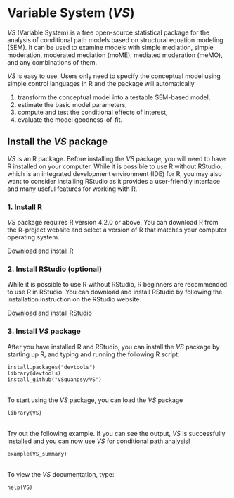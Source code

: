# Variable System (*VS*)

*VS* (Variable System) is a free open-source statistical package for the analysis of conditional path models based on 
structural equation modeling (SEM). It can be used to examine models with simple mediation, simple moderation, 
moderated mediation (moME), mediated moderation (meMO), and any combinations of them.

*VS* is easy to use. Users only need to specify the conceptual model using simple control languages in R and the 
package will automatically
1. transform the conceptual model into a testable SEM-based model,
2. estimate the basic model parameters, 
3. compute and test the conditional effects of interest, 
4. evaluate the model goodness-of-fit. 

## Install the *VS* package

*VS* is an R package. Before installing the *VS* package, you will need to have R installed on your computer.
While it is possible to use R without RStudio, which is an integrated development environment (IDE) for R,
you may also want to consider installing RStudio as it provides a user-friendly interface and many useful
features for working with R.

### 1. Install R
*VS* package requires R version 4.2.0 or above.  You can download R from the R-project website and select
a version of R that matches your computer operating system.

[Download and install R](https://cran.rstudio.com/)

### 2. Install RStudio (optional)
While it is possible to use R without RStudio, R beginners are recommended to use R in RStudio.
You can download and install RStudio by following the installation instruction on the RStudio website.

[Download and install RStudio](https://posit.co/download/rstudio-desktop/)

### 3. Install *VS* package
After you have installed R and RStudio, you can install the *VS* package by starting up R, and
typing and running the following R script:
```{r, eval = FALSE}
install.packages("devtools")
library(devtools)
install_github("VSquanpsy/VS")
```
\
To start using the *VS* package, you can load the *VS* package
```{r, eval = FALSE}
library(VS)
```
\
Try out the following example. If you can see the output, *VS* is successfully installed and you
can now use *VS* for conditional path analysis!
```{r, eval = FALSE}
example(VS_summary)
```
\
To view the *VS* documentation, type:
```{r, eval = FALSE}
help(VS)
```
